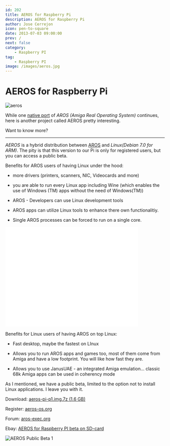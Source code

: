 ```yaml
---
id: 202
title: AEROS for Raspberry Pi
description: AEROS for Raspberry Pi
author: Jose Cerrejon
icon: pen-to-square
date: 2013-07-03 09:00:00
prev: /
next: false
category:
    - Raspberry PI
tag:
    - Raspberry PI
image: /images/aeros.jpg
---
```


# AEROS for Raspberry Pi

![aeros](/images/aeros.jpg)

While one [native port](https://aros-exec.org/modules/newbb/viewtopic.php?viewmode=flat&type=&topic_id=7720&forum=2) of _AROS (Amiga Real Operating System)_ continues, here is another project called AEROS pretty interesting.

Want to know more?

---

_AEROS_ is a hybrid distribution between [AROS](https://www.aros.org/) and _Linux(Debian 7.0 for ARM)_. The pity is that this version to our Pi is only for registered users, but you can access a public beta.

Benefits for AROS users of having Linux under the hood:

-   more drivers (printers, scanners, NIC, Videocards and more)

-   you are able to run every Linux app including Wine (which enables the use of Windows (TM) apps without the need of Windows(TM))

-   AROS - Developers can use Linux development tools

-   AROS apps can utilize Linux tools to enhance there own functionalitiy.

-   Single AROS processes can be forced to run on a single core.

<iframe width="420" height="315" src="//www.youtube.com/embed/Ovapju44ABU" frameborder="0" allowfullscreen></iframe>

Benefits for Linux users of having AROS on top Linux:

-   Fast desktop, maybe the fastest on LInux

-   Allows you to run AROS apps and games too, most of them come from Amiga and have a low footprint. You will like how fast they are.

-   Allows you to use JanusUAE - an integrated Amiga emulation... classic 68k Amiga apps can be used in coherency mode

As I mentioned, we have a public beta, limited to the option not to install Linux applications. I leave you with it.

Download: [aeros-pi-p1.img.7z (1.6 GB)](https://aeros-os.org/aeros-pi-p1.img.7z)

Register: [aeros-os.org](https://www.aeros-os.org/styled-11/index.html)

Forum: [aros-exec.org](https://aros-exec.org/modules/newbb/viewtopic.php?topic_id=8278&forum=4&post_id=82449#forumpost82449)

Ebay: [AEROS for Raspberry PI beta on SD-card](https://www.ebay.de/itm/151068032427?ssPageName=STRK:MESOX:IT&_trksid=p3984.m1561.l2649)

![AEROS Public Beta 1](/images/2013/07/aeros_shot.jpg "AEROS Public Beta 1")
